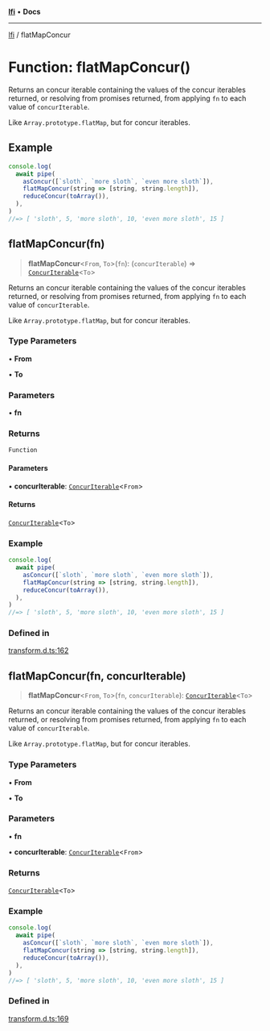[**lfi**](../readme.md) • **Docs**

***

[lfi](../globals.md) / flatMapConcur

# Function: flatMapConcur()

Returns an concur iterable containing the values of the concur iterables
returned, or resolving from promises returned, from applying `fn` to each
value of `concurIterable`.

Like `Array.prototype.flatMap`, but for concur iterables.

## Example

```js
console.log(
  await pipe(
    asConcur([`sloth`, `more sloth`, `even more sloth`]),
    flatMapConcur(string => [string, string.length]),
    reduceConcur(toArray()),
  ),
)
//=> [ 'sloth', 5, 'more sloth', 10, 'even more sloth', 15 ]
```

## flatMapConcur(fn)

> **flatMapConcur**\<`From`, `To`\>(`fn`): (`concurIterable`) => [`ConcurIterable`](../type-aliases/ConcurIterable.md)\<`To`\>

Returns an concur iterable containing the values of the concur iterables
returned, or resolving from promises returned, from applying `fn` to each
value of `concurIterable`.

Like `Array.prototype.flatMap`, but for concur iterables.

### Type Parameters

• **From**

• **To**

### Parameters

• **fn**

### Returns

`Function`

#### Parameters

• **concurIterable**: [`ConcurIterable`](../type-aliases/ConcurIterable.md)\<`From`\>

#### Returns

[`ConcurIterable`](../type-aliases/ConcurIterable.md)\<`To`\>

### Example

```js
console.log(
  await pipe(
    asConcur([`sloth`, `more sloth`, `even more sloth`]),
    flatMapConcur(string => [string, string.length]),
    reduceConcur(toArray()),
  ),
)
//=> [ 'sloth', 5, 'more sloth', 10, 'even more sloth', 15 ]
```

### Defined in

[transform.d.ts:162](https://github.com/TomerAberbach/lfi/blob/d7a0f90dd72245d6efd6bd97c58a78b3f3028f25/src/operations/transform.d.ts#L162)

## flatMapConcur(fn, concurIterable)

> **flatMapConcur**\<`From`, `To`\>(`fn`, `concurIterable`): [`ConcurIterable`](../type-aliases/ConcurIterable.md)\<`To`\>

Returns an concur iterable containing the values of the concur iterables
returned, or resolving from promises returned, from applying `fn` to each
value of `concurIterable`.

Like `Array.prototype.flatMap`, but for concur iterables.

### Type Parameters

• **From**

• **To**

### Parameters

• **fn**

• **concurIterable**: [`ConcurIterable`](../type-aliases/ConcurIterable.md)\<`From`\>

### Returns

[`ConcurIterable`](../type-aliases/ConcurIterable.md)\<`To`\>

### Example

```js
console.log(
  await pipe(
    asConcur([`sloth`, `more sloth`, `even more sloth`]),
    flatMapConcur(string => [string, string.length]),
    reduceConcur(toArray()),
  ),
)
//=> [ 'sloth', 5, 'more sloth', 10, 'even more sloth', 15 ]
```

### Defined in

[transform.d.ts:169](https://github.com/TomerAberbach/lfi/blob/d7a0f90dd72245d6efd6bd97c58a78b3f3028f25/src/operations/transform.d.ts#L169)
